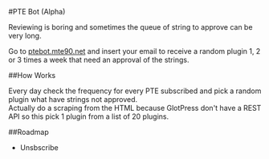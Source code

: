 #PTE Bot (Alpha)

Reviewing is boring and sometimes the queue of string to approve can be very long.

Go to [ptebot.mte90.net](http://ptebot.mte90.net) and insert your email to receive a random plugin 1, 2 or 3 times a week that need an approval of the strings.

##How Works

Every day check the frequency for every PTE subscribed and pick a random plugin what have strings not approved.  
Actually do a scraping from the HTML because GlotPress don't have a REST API so this pick 1 plugin from a list of 20 plugins.

##Roadmap

* Unsbscribe
